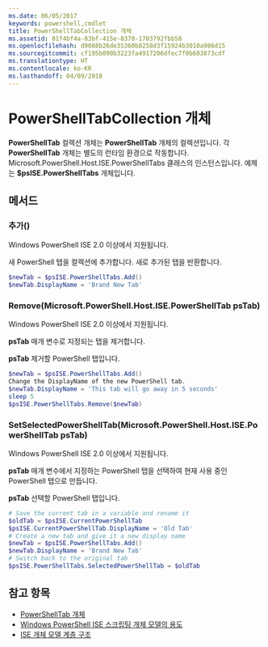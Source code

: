 ```yaml
---
ms.date: 06/05/2017
keywords: powershell,cmdlet
title: PowerShellTabCollection 개체
ms.assetid: 81f4bf4a-83bf-415e-8378-1703792fbb58
ms.openlocfilehash: d9088b26de35360b8258d3f15924b3010a986d15
ms.sourcegitcommit: cf195b090b3223fa4917206dfec7f0b603873cdf
ms.translationtype: HT
ms.contentlocale: ko-KR
ms.lasthandoff: 04/09/2018
---
```

# <a name="the-powershelltabcollection-object"></a>PowerShellTabCollection 개체

**PowerShellTab** 컬렉션 개체는 **PowerShellTab** 개체의 컬렉션입니다. 각 **PowerShellTab** 개체는 별도의 런타임 환경으로 작동합니다. Microsoft.PowerShell.Host.ISE.PowerShellTabs 클래스의 인스턴스입니다. 예제는 **$psISE.PowerShellTabs** 개체입니다.

## <a name="methods"></a>메서드

### <a name="add"></a>추가\(\)

Windows PowerShell ISE 2.0 이상에서 지원됩니다.

새 PowerShell 탭을 컬렉션에 추가합니다. 새로 추가된 탭을 반환합니다.

```powershell
$newTab = $psISE.PowerShellTabs.Add()
$newTab.DisplayName = 'Brand New Tab'
```

### <a name="removemicrosoftpowershellhostisepowershelltab-pstab"></a>Remove\(Microsoft.PowerShell.Host.ISE.PowerShellTab psTab\)

Windows PowerShell ISE 2.0 이상에서 지원됩니다.

**psTab** 매개 변수로 지정되는 탭을 제거합니다.

**psTab** 제거할 PowerShell 탭입니다.

```powershell
$newTab = $psISE.PowerShellTabs.Add()
Change the DisplayName of the new PowerShell tab.
$newTab.DisplayName = 'This tab will go away in 5 seconds'
sleep 5
$psISE.PowerShellTabs.Remove($newTab)
```

### <a name="setselectedpowershelltabmicrosoftpowershellhostisepowershelltab-pstab"></a>SetSelectedPowerShellTab\(Microsoft.PowerShell.Host.ISE.PowerShellTab psTab\)

Windows PowerShell ISE 2.0 이상에서 지원됩니다.

**psTab** 매개 변수에서 지정하는 PowerShell 탭을 선택하여 현재 사용 중인 PowerShell 탭으로 만듭니다.

**psTab** 선택할 PowerShell 탭입니다.

```powershell
# Save the current tab in a variable and rename it
$oldTab = $psISE.CurrentPowerShellTab
$psISE.CurrentPowerShellTab.DisplayName = 'Old Tab'
# Create a new tab and give it a new display name
$newTab = $psISE.PowerShellTabs.Add()
$newTab.DisplayName = 'Brand New Tab'
# Switch back to the original tab
$psISE.PowerShellTabs.SelectedPowerShellTab = $oldTab
```

## <a name="see-also"></a>참고 항목

- [PowerShellTab 개체](The-PowerShellTab-Object.md)
- [Windows PowerShell ISE 스크립팅 개체 모델의 용도](Purpose-of-the-Windows-PowerShell-ISE-Scripting-Object-Model.md)
- [ISE 개체 모델 계층 구조](The-ISE-Object-Model-Hierarchy.md)